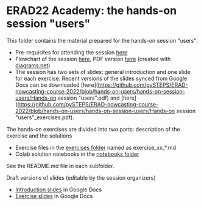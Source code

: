 # ERAD22 Academy: the hands-on session "users"

This folder contains the material prepared for the hands-on session "users":

  * Pre-requisites for attending the session [here](https://github.com/pySTEPS/ERAD-nowcasting-course-2022/blob/hands-on-users/hands-on-session-users/prerequisites.md)
  * Flowchart of the session [here](https://github.com/pySTEPS/ERAD-nowcasting-course-2022/blob/hands-on-users/hands-on-session-users/session_overview.drawio), PDF version [here](https://github.com/pySTEPS/ERAD-nowcasting-course-2022/blob/hands-on-users/hands-on-session-users/session_overview.pdf) (created with [diagrams.net](https://www.diagrams.net))
  * The session has two sets of slides: general introduction and one slide for each exercise. Recent versions of the slides synced from Google Docs can be downloaded [here](https://github.com/pySTEPS/ERAD-nowcasting-course-2022/blob/hands-on-users/hands-on-session-users/Hands-on session "users".pdf) and [here](https://github.com/pySTEPS/ERAD-nowcasting-course-2022/blob/hands-on-users/hands-on-session-users/Hands-on session "users"_exercises.pdf).

The hands-on exercises are divided into two parts: description of the exercise and the solutions

  * Exercise files in the [exercises folder](https://github.com/pySTEPS/ERAD-nowcasting-course-2022/tree/hands-on-users/hands-on-session-users/exercises) named as exercise_xx_*.md
  * Colab solution notebooks in the [notebooks folder](https://github.com/pySTEPS/ERAD-nowcasting-course-2022/tree/hands-on-users/hands-on-session-users/notebooks)

See the README.md file in each subfolder.

Draft versions of slides (editable by the session organizers)

  * [Introduction slides](https://docs.google.com/presentation/d/1ykb1DJUR8EXw6DbU6o_3CjfYQ4191dtYAeUT4-06dhg/edit?usp=sharing) in Google Docs
  * [Exercise slides](https://docs.google.com/presentation/d/1P1qLPnxgj7OH6aXxF0LZrEMACLyXHDh1lnr8AdUCpIY/edit?usp=sharing) in Google Docs